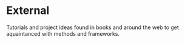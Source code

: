 # External
Tutorials and project ideas found in books and around the web to get aquaintanced with methods and frameworks.

